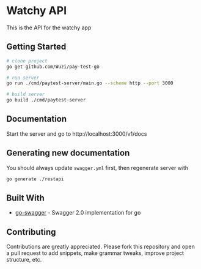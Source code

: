 # Watchy API

This is the API for the watchy app

## Getting Started

```bash
# clone project
go get github.com/Wuzi/pay-test-go

# run server
go run ./cmd/paytest-server/main.go --scheme http --port 3000

# build server
go build ./cmd/paytest-server
```

## Documentation

Start the server and go to http://localhost:3000/v1/docs

## Generating new documentation

You should always update `swagger.yml` first, then regenerate server with

```bash
go generate ./restapi
```

## Built With

* [go-swagger](https://goswagger.io/) - Swagger 2.0 implementation for go

## Contributing

Contributions are greatly appreciated. Please fork this repository and open a pull request to add snippets, make grammar tweaks, improve project structure, etc.
